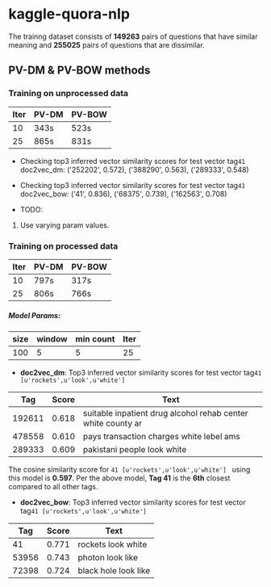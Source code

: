 # kaggle-quora-nlp
The trainng dataset consists of **149263** pairs of questions that have similar meaning and **255025** pairs of questions that are dissimilar.

## PV-DM & PV-BOW methods
### Training on unprocessed data
| Iter | PV-DM | PV-BOW |
|------|-------|--------|
|  10  | 343s  |  523s  |
|  25  | 865s  |  831s  |

- Checking top3 inferred vector similarity scores for test vector tag```41```<br>
 doc2vec_dm: ('252202', 0.572), ('388290', 0.563), ('289333', 0.548)<br>
 
- Checking top3 inferred vector similarity scores for test vector tag```41```<br>
doc2vec_bow: ('41', 0.836), ('68375', 0.739), ('162563', 0.708)

- TODO:
1. Use varying param values.

### Training on processed data
| Iter | PV-DM | PV-BOW |
|------|-------|--------|
|  10  | 797s  |  317s  |
|  25  | 806s  |  766s  |

##### Model Params:
| size | window | min count | Iter |
|------|--------|-----------|------|
| 100  | 5      | 5         |  25  |


- <b>doc2vec_dm</b>: Top3 inferred vector similarity scores for test vector tag```41 [u'rockets',u'look',u'white'] ```<br>

|   Tag  | Score | Text                                                         |         
|--------|-------|--------------------------------------------------------------|
| 192611 | 0.618 | suitable inpatient drug alcohol rehab center white county ar |
| 478558 | 0.610 | pays transaction charges white lebel ams                     |
| 289333 | 0.609 | pakistani people look white                                  |

The cosine similarity score for ```41 [u'rockets',u'look',u'white'] ``` using this model is <b>0.597</b>. Per the above model, <b>Tag 41</b> is the <b>6th</b> closest compared to all other tags.
 
 
- <b>doc2vec_bow</b>: Top3 inferred vector similarity scores for test vector tag```41 [u'rockets',u'look',u'white'] ```<br>

|   Tag  | Score | Text                                          |
|--------|-------|-----------------------------------------------|
| 41     | 0.771 | rockets look white                            |
| 53956  | 0.743 | photon look like                              |
| 72398  | 0.724 | black hole look like                          |
